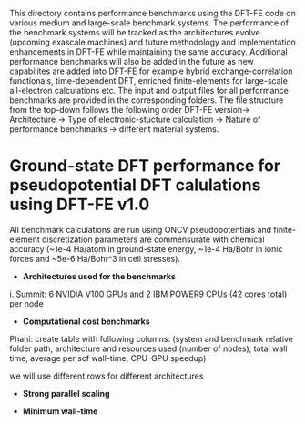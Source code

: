 This directory contains performance benchmarks using the DFT-FE code on various medium and large-scale benchmark systems. The performance of the benchmark systems will be tracked as the architectures evolve (upcoming exascale machines) and future methodology and implementation enhancements in DFT-FE while maintaining the same accuracy. Additional performance benchmarks will also be added in the future as new capabilites are added into DFT-FE for example hybrid exchange-correlation functionals, time-dependent DFT, enriched finite-elements for large-scale all-electron calculations etc. The input and output files for all performance benchmarks are provided in the corresponding folders. The file structure from the top-down follows the following order  DFT-FE version-> Architecture -> Type of electronic-stucture calculation -> Nature of performance benchmarks -> different material systems. 

Ground-state DFT performance for pseudopotential DFT calulations using DFT-FE v1.0
==================================================================================
All benchmark calculations are run using ONCV pseudopotentials and finite-element discretization parameters are commensurate with chemical accuracy (~1e-4 Ha/atom in ground-state energy, ~1e-4 Ha/Bohr in ionic forces and ~5e-6 Ha/Bohr^3 in cell stresses).

* **Architectures used for the benchmarks**

i. Summit: 6 NVIDIA V100 GPUs and 2 IBM POWER9 CPUs (42 cores total) per node
  

* **Computational cost benchmarks**

Phani: create table with following columns: (system and benchmark relative folder path, architecture and resources used (number of nodes), total wall time, average per scf wall-time, CPU-GPU speedup)

we will use different rows for different architectures

* **Strong parallel scaling**


* **Minimum wall-time**
